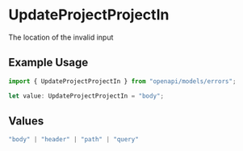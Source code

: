 # UpdateProjectProjectIn

The location of the invalid input

## Example Usage

```typescript
import { UpdateProjectProjectIn } from "openapi/models/errors";

let value: UpdateProjectProjectIn = "body";
```

## Values

```typescript
"body" | "header" | "path" | "query"
```